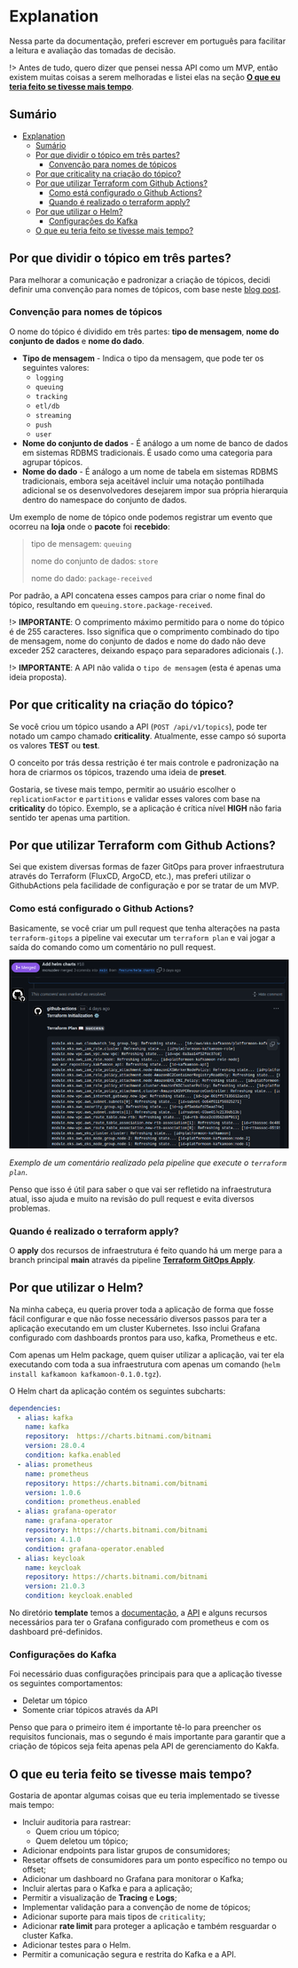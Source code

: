 # Explanation

Nessa parte da documentação, preferi escrever em português para facilitar a leitura e avaliação das tomadas de decisão.

!>  Antes de tudo, quero dizer que pensei nessa API como um MVP, então existem muitas coisas a serem melhoradas e listei elas na seção [**O que eu teria feito se tivesse mais tempo**](#o-que-eu-teria-feito-se-tivesse-mais-tempo).

## Sumário

- [Explanation](#explanation)
  - [Sumário](#sumário)
  - [Por que dividir o tópico em três partes?](#por-que-dividir-o-tópico-em-três-partes)
    - [Convenção para nomes de tópicos](#convenção-para-nomes-de-tópicos)
  - [Por que criticality na criação do tópico?](#por-que-criticality-na-criação-do-tópico)
  - [Por que utilizar Terraform com Github Actions?](#por-que-utilizar-terraform-com-github-actions)
    - [Como está configurado o Github Actions?](#como-está-configurado-o-github-actions)
    - [Quando é realizado o terraform apply?](#quando-é-realizado-o-terraform-apply)
  - [Por que utilizar o Helm?](#por-que-utilizar-o-helm)
    - [Configurações do Kafka](#configurações-do-kafka)
  - [O que eu teria feito se tivesse mais tempo?](#o-que-eu-teria-feito-se-tivesse-mais-tempo)

## Por que dividir o tópico em três partes?

Para melhorar a comunicação e padronizar a criação de tópicos, decidi definir uma convenção para nomes de tópicos, com base
neste [blog post](https://cnr.sh/essays/how-paint-bike-shed-kafka-topic-naming-conventions).

### Convenção para nomes de tópicos

O nome do tópico é dividido em três partes: **tipo de mensagem**, **nome do conjunto de dados** e **nome do dado**.

* **Tipo de mensagem** - Indica o tipo da mensagem, que pode ter os seguintes valores:
  * `logging`
  * `queuing`
  * `tracking`
  * `etl/db`
  * `streaming`
  * `push`
  * `user`
* **Nome do conjunto de dados** - É análogo a um nome de banco de dados em sistemas RDBMS tradicionais. É usado como uma categoria para agrupar tópicos.
* **Nome do dado** - É análogo a um nome de tabela em sistemas RDBMS tradicionais, embora seja aceitável incluir uma notação pontilhada adicional se os desenvolvedores desejarem impor sua própria hierarquia dentro do namespace do conjunto de dados.

Um exemplo de nome de tópico onde podemos registrar um evento que ocorreu na **loja** onde o **pacote** foi **recebido**:

> tipo de mensagem: `queuing`
>
> nome do conjunto de dados: `store`
>
> nome do dado: `package-received`

Por padrão, a API concatena esses campos para criar o nome final do tópico, resultando em `queuing.store.package-received`.

!> **IMPORTANTE**: O comprimento máximo permitido para o nome do tópico é de 255 caracteres. Isso significa que o comprimento combinado do tipo de mensagem, nome do conjunto de dados e nome do dado não deve exceder 252 caracteres, deixando espaço para separadores adicionais (`.`).

!> **IMPORTANTE**: A API não valida o `tipo de mensagem` (esta é apenas uma ideia proposta).


## Por que criticality na criação do tópico?

Se você criou um tópico usando a API (`POST /api/v1/topics`), pode ter notado um campo chamado **criticality**. Atualmente, esse campo só suporta os valores **TEST** ou **test**. 

O conceito por trás dessa restrição é ter mais controle e padronização na hora de criarmos os tópicos, trazendo uma ideia de **preset**.  

Gostaria, se tivese mais tempo, permitir ao usuário escolher o `replicationFactor` e `partitions` e validar esses valores com base na **criticality** do tópico. Exemplo, se a aplicação é crítica nível **HIGH** não faria sentido ter apenas uma partition.

## Por que utilizar Terraform com Github Actions?

Sei que existem diversas formas de fazer GitOps para prover infraestrutura através do Terraform (FluxCD, ArgoCD, etc.), mas preferi utilizar o GithubActions pela facilidade de configuração e por se tratar de um MVP.

### Como está configurado o Github Actions?

Basicamente, se você criar um pull request que tenha alterações na pasta `terraform-gitops` a pipeline vai executar um `terraform plan` e vai jogar a saída do comando como um comentário no pull request.

![terraform-plan-gh-action](terraform-plan-gh-actions.png)

*Exemplo de um comentário realizado pela pipeline que execute o `terraform plan`*.

Penso que isso é útil para saber o que vai ser refletido na infraestrutura atual, isso ajuda e muito na revisão do pull request e evita diversos problemas.

### Quando é realizado o terraform apply?

O **apply** dos recursos de infraestrutura é feito quando há um merge para a branch principal **main** através da pipeline **[Terraform GitOps Apply](https://github.com/mcruzdev/kafkamoon-api/blob/main/.github/workflows/terraform-apply.yaml)**. 

## Por que utilizar o Helm?

Na minha cabeça, eu queria prover toda a aplicação de forma que fosse fácil configurar e que não fosse necessário diversos passos para ter a aplicação executando em um cluster Kubernetes. Isso inclui Grafana configurado com dashboards prontos para uso, kafka, Prometheus e etc. 

Com apenas um Helm package, quem quiser utilizar a aplicação, vai ter ela executando com toda a sua infraestrutura com apenas um comando (`helm install kafkamoon kafkamoon-0.1.0.tgz`).

O Helm chart da aplicação contém os seguintes subcharts:

```yaml
dependencies:
  - alias: kafka
    name: kafka
    repository:  https://charts.bitnami.com/bitnami
    version: 28.0.4
    condition: kafka.enabled
  - alias: prometheus
    name: prometheus
    repository: https://charts.bitnami.com/bitnami
    version: 1.0.6
    condition: prometheus.enabled
  - alias: grafana-operator
    name: grafana-operator
    repository: https://charts.bitnami.com/bitnami
    version: 4.1.0
    condition: grafana-operator.enabled
  - alias: keycloak
    name: keycloak
    repository: https://charts.bitnami.com/bitnami
    version: 21.0.3
    condition: keycloak.enabled
```

No diretório **template** temos a [documentação](https://docs.platformoon.com), a [API](https://kafkamoon.platformoon.com) e alguns recursos necessários para ter o Grafana configurado com prometheus e com os dashboard pré-definidos.

### Configurações do Kafka

Foi necessário duas configurações principais para que a aplicação tivesse os seguintes comportamentos:

- Deletar um tópico
- Somente criar tópicos através da API

Penso que para o primeiro item é importante tê-lo para preencher os requisitos funcionais, mas o segundo é mais importante para garantir que a criação de tópicos seja feita apenas pela API de gerenciamento do Kakfa.



## O que eu teria feito se tivesse mais tempo?

Gostaria de apontar algumas coisas que eu teria implementado se tivesse mais tempo:

- Incluir auditoria para rastrear:
  - Quem criou um tópico;
  - Quem deletou um tópico;
- Adicionar endpoints para listar grupos de consumidores;
- Resetar offsets de consumidores para um ponto específico no tempo ou offset;
- Adicionar um dashboard no Grafana para monitorar o Kafka;
- Incluir alertas para o Kafka e para a aplicação;
- Permitir a visualização de **Tracing** e **Logs**;
- Implementar validação para a convenção de nome de tópicos;
- Adicionar suporte para mais tipos de `criticality`;
- Adicionar **rate limit** para proteger a aplicação e também resguardar o cluster Kafka.
- Adicionar testes para o Helm.
- Permitir a comunicação segura e restrita do Kafka e a API.
